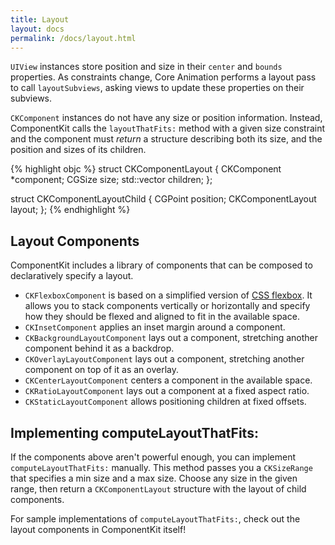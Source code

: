 ```yaml
---
title: Layout
layout: docs
permalink: /docs/layout.html
---
```


`UIView` instances store position and size in their `center` and `bounds` properties. As constraints change, Core Animation performs a layout pass to call `layoutSubviews`, asking views to update these properties on their subviews.

`CKComponent` instances do not have any size or position information. Instead, ComponentKit calls the `layoutThatFits:` method with a given size constraint and the component must *return* a structure describing both its size, and the position and sizes of its children.

{% highlight objc %}
struct CKComponentLayout {
  CKComponent *component;
  CGSize size;
  std::vector<CKComponentLayoutChild> children;
};

struct CKComponentLayoutChild {
  CGPoint position;
  CKComponentLayout layout;
};
{% endhighlight %}

## Layout Components

ComponentKit includes a library of components that can be composed to declaratively specify a layout.

- `CKFlexboxComponent` is based on a simplified version of [CSS flexbox](http://www.w3.org/TR/css3-flexbox/). It allows you to stack components vertically or horizontally and specify how they should be flexed and aligned to fit in the available space.
- `CKInsetComponent` applies an inset margin around a component.
- `CKBackgroundLayoutComponent` lays out a component, stretching another component behind it as a backdrop.
- `CKOverlayLayoutComponent` lays out a component, stretching another component on top of it as an overlay.
- `CKCenterLayoutComponent` centers a component in the available space.
- `CKRatioLayoutComponent` lays out a component at a fixed aspect ratio.
- `CKStaticLayoutComponent` allows positioning children at fixed offsets.

## Implementing computeLayoutThatFits:

If the components above aren't powerful enough, you can implement `computeLayoutThatFits:` manually. This method passes you a `CKSizeRange` that specifies a min size and a max size. Choose any size in the given range, then return a `CKComponentLayout` structure with the layout of child components.

For sample implementations of `computeLayoutThatFits:`, check out the layout components in ComponentKit itself!
